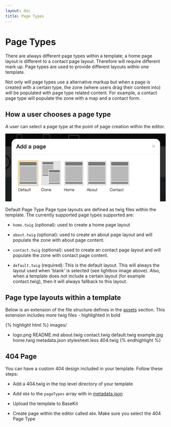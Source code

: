 ```yaml
---
layout: doc
title: Page Types
---
```


# Page Types

There are always different page types within a template; a home page layout is different to a contact page layout. Therefore will require different mark up. Page types are used to provide different layouts within one template.

Not only will page types use a alternative markup but when a page is created with a certain type, the zone (where users drag their content into) will be populated with page type related content. For example, a contact page type will populate the zone with a map and a contact form.

## How a user chooses a page type

A user can select a page type at the point of page creation within the editor.

![Add page lightbox](/assets/content/add-page.png)

Default Page Type
Page type layouts are defined as twig files within the template. The currently supported page types supported are:

* ```home.twig``` (optional): used to create a home page layout

* ```about.twig``` (optional): used to create an about page layout and will populate the zone with about page content.

* ```contact.twig``` (optional): used to create an contact page layout and will populate the zone with contact page content.

* ```default.twig``` (required): This is the default layout. This will always the layout used when 'blank' is selected (see lightbox image above). Also, when a template does not include a certain layout (for example contact.twig), then it will always fallback to this layout.

## Page type layouts within a template

Below is an extension of the file structure defines in the [assets](/templating/assets) section. This extension includes more twig files - highlighted in bold

{% highlight html %}
images/
- logo.png
README.md
about.twig
contact.twig
default.twig
example.jpg
home.twig
metadata.json
stylesheet.less
404.twig
{% endhighlight %}

## 404 Page

You can have a custom 404 design included in your template. Follow these steps:

* Add a 404.twig in the top level directory of your template

* Add ```404``` to the ```pageTypes``` array with in [metadata.json](/templating/metadata/)

* Upload the template to BaseKit

* Create page within the editor called ```404```. Make sure you select the 404 Page Type
